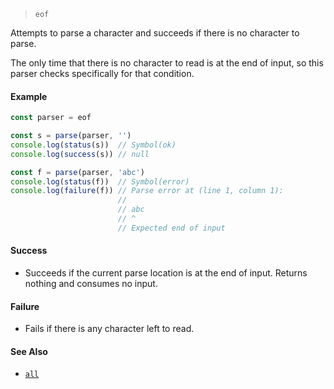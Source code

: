 <!--
 Copyright (c) 2020 Thomas J. Otterson
 
 This software is released under the MIT License.
 https://opensource.org/licenses/MIT
-->

> `eof`

Attempts to parse a character and succeeds if there is no character to parse.

The only time that there is no character to read is at the end of input, so this parser checks specifically for that condition.

#### Example

```javascript
const parser = eof

const s = parse(parser, '')
console.log(status(s))  // Symbol(ok)
console.log(success(s)) // null

const f = parse(parser, 'abc')
console.log(status(f))  // Symbol(error)
console.log(failure(f)) // Parse error at (line 1, column 1):
                        //
                        // abc
                        // ^
                        // Expected end of input
```

#### Success

* Succeeds if the current parse location is at the end of input. Returns nothing and consumes no input.

#### Failure

* Fails if there is any character left to read.

#### See Also

* [`all`](all.md)